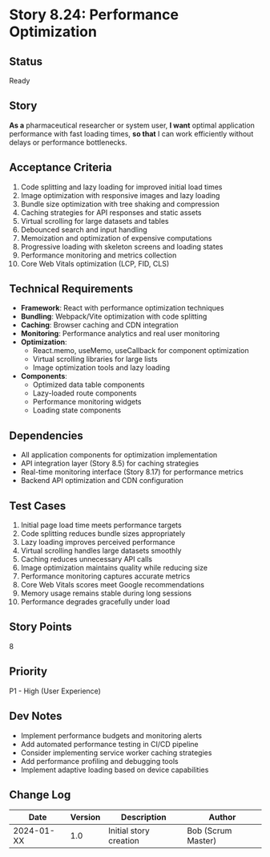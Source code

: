 # Story 8.24: Performance Optimization

## Status
Ready

## Story
**As a** pharmaceutical researcher or system user,
**I want** optimal application performance with fast loading times,
**so that** I can work efficiently without delays or performance bottlenecks.

## Acceptance Criteria
1. Code splitting and lazy loading for improved initial load times
2. Image optimization with responsive images and lazy loading
3. Bundle size optimization with tree shaking and compression
4. Caching strategies for API responses and static assets
5. Virtual scrolling for large datasets and tables
6. Debounced search and input handling
7. Memoization and optimization of expensive computations
8. Progressive loading with skeleton screens and loading states
9. Performance monitoring and metrics collection
10. Core Web Vitals optimization (LCP, FID, CLS)

## Technical Requirements
- **Framework**: React with performance optimization techniques
- **Bundling**: Webpack/Vite optimization with code splitting
- **Caching**: Browser caching and CDN integration
- **Monitoring**: Performance analytics and real user monitoring
- **Optimization**:
  - React.memo, useMemo, useCallback for component optimization
  - Virtual scrolling libraries for large lists
  - Image optimization tools and lazy loading
- **Components**:
  - Optimized data table components
  - Lazy-loaded route components
  - Performance monitoring widgets
  - Loading state components

## Dependencies
- All application components for optimization implementation
- API integration layer (Story 8.5) for caching strategies
- Real-time monitoring interface (Story 8.17) for performance metrics
- Backend API optimization and CDN configuration

## Test Cases
1. Initial page load time meets performance targets
2. Code splitting reduces bundle sizes appropriately
3. Lazy loading improves perceived performance
4. Virtual scrolling handles large datasets smoothly
5. Caching reduces unnecessary API calls
6. Image optimization maintains quality while reducing size
7. Performance monitoring captures accurate metrics
8. Core Web Vitals scores meet Google recommendations
9. Memory usage remains stable during long sessions
10. Performance degrades gracefully under load

## Story Points
8

## Priority
P1 - High (User Experience)

## Dev Notes
- Implement performance budgets and monitoring alerts
- Add automated performance testing in CI/CD pipeline
- Consider implementing service worker caching strategies
- Add performance profiling and debugging tools
- Implement adaptive loading based on device capabilities

## Change Log
| Date | Version | Description | Author |
|------|---------|-------------|--------|
| 2024-01-XX | 1.0 | Initial story creation | Bob (Scrum Master) |